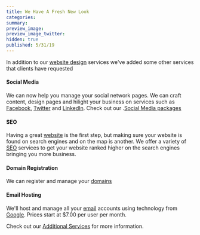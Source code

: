 ```yaml
---
title: We Have A Fresh New Look
categories:
summary:
preview_image:
preview_image_twitter:
hidden: true
published: 5/31/19
---
```


In addition to our [website design](https://131studios.com/website-design) services we've added some other services that clients have requested

#### Social Media
We can now help you manage your social network pages.  We can craft content, design pages and hilight your business on services such as [Facebook](http://facebook.com), [Twitter](http://twitter) and [LinkedIn](http://linkedin.com). Check out our .[Social Media packages](https://131studios.com/social-media)

#### SEO
Having a great [website](https://131studios.com/website-design) is the first step, but making sure your website is found on search engines and on the map is another.  We offer a variety of [SEO](https://131studios.com/seo) services to get your website ranked higher on the search engines bringing you more business.

#### Domain Registration
We can register and manage your [domains](https://131studios.com/additional-services)

#### Email Hosting
We'll host and manage all your [email](https://131studios.com/email-hosting) accounts using technology from [Google](http://google.com).  Prices start at $7.00 per user per month.

Check out our [Additional Services](https://131studios.com/additional-services) for more information.



